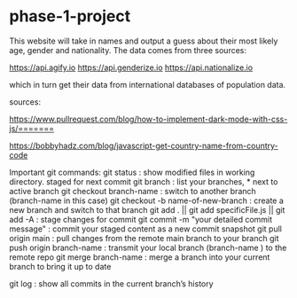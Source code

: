# phase-1-project

This website will take in names and output a guess about their most likely age, gender and nationality. The data comes from three sources: 

https://api.agify.io
https://api.genderize.io
https://api.nationalize.io

which in turn get their data from international databases of population data.


sources:

https://www.pullrequest.com/blog/how-to-implement-dark-mode-with-css-js/=======

https://bobbyhadz.com/blog/javascript-get-country-name-from-country-code



Important git commands:
git status : show modified files in working directory. staged for next commit
git branch : list your branches, * next to active branch
git checkout branch-name : switch to another branch (branch-name in this case)
git checkout -b name-of-new-branch : create a new branch and switch to that branch
git add . || git add specificFile.js || git add -A : stage changes for commit
git commit -m "your detailed commit message" : commit your staged content as a new commit snapshot
git pull origin main : pull changes from the remote main branch to your branch
git push origin branch-name : transmit your local branch (branch-name ) to the remote repo
git merge branch-name : merge a branch into your current branch to bring it up to date

git log : show all commits in the current branch’s history

